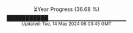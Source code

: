 <p align="center">
⏳Year Progress (36.68 %)<br>
███████████▁▁▁▁▁▁▁▁▁▁▁▁▁▁▁▁▁▁▁ <br>
<sub>Updated: Tue, 14 May 2024 06:03:45 GMT</sub>
</p>

